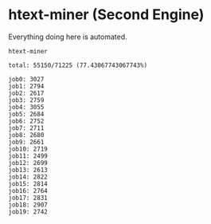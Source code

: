 # htext-miner (Second Engine)

Everything doing here is automated.

```
htext-miner

total: 55150/71225 (77.43067743067743%)

job0: 3027
job1: 2794
job2: 2617
job3: 2759
job4: 3055
job5: 2684
job6: 2752
job7: 2711
job8: 2680
job9: 2661
job10: 2719
job11: 2499
job12: 2699
job13: 2613
job14: 2822
job15: 2814
job16: 2764
job17: 2831
job18: 2907
job19: 2742
```